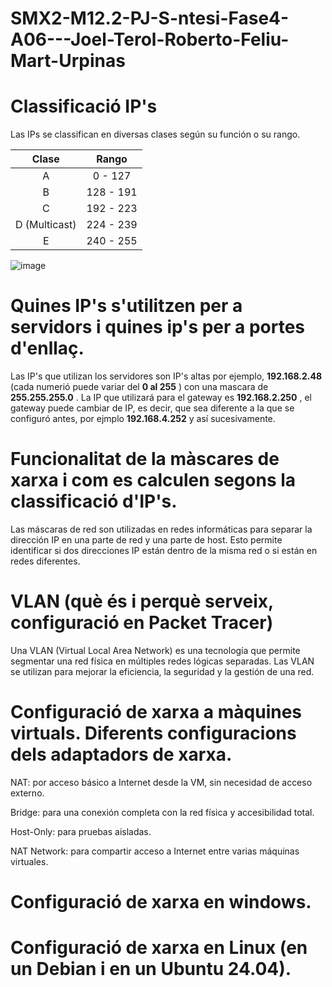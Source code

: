 # SMX2-M12.2-PJ-S-ntesi-Fase4-A06---Joel-Terol-Roberto-Feliu-Mart-Urpinas

# Classificació IP's 

Las IPs se classifican en diversas clases según su función o su rango.

|Clase  |Rango  |
|:-------:|:-------------:|
|   A     | 0 - 127      |
|   B     | 128 - 191      |      
|   C     |  192 - 223     |
|   D  (Multicast)   |  224 - 239     |
| E       |  240 - 255     |

![image](https://github.com/user-attachments/assets/0004d04e-c2f0-4da7-b9dc-fa206172104c)

# Quines IP's s'utilitzen per a servidors i quines ip's per a portes d'enllaç. 
Las IP's que utilizan los servidores son IP's altas por ejemplo, __192.168.2.48__ (cada numerió puede variar del __0 al 255__ ) con una mascara de __255.255.255.0__ . 
La IP que utilizará para el gateway es __192.168.2.250__ , el gateway puede cambiar de IP, es decir, que sea diferente a la que se configuró antes, por ejmplo __192.168.4.252__ y así sucesivamente.

# Funcionalitat de la màscares de xarxa i com es calculen segons la classificació d'IP's. 
Las máscaras de red son utilizadas en redes informáticas para separar la dirección IP en una parte de red y una parte de host. Esto permite identificar si dos direcciones IP están dentro de la misma red o si están en redes diferentes. 

# VLAN (què és i perquè serveix, configuració en Packet Tracer) 
Una VLAN (Virtual Local Area Network) es una tecnología que permite segmentar una red física en múltiples redes lógicas separadas. Las VLAN se utilizan para mejorar la eficiencia, la seguridad y la gestión de una red.


# Configuració de xarxa a màquines virtuals. Diferents configuracions dels adaptadors de xarxa. 
NAT: por acceso básico a Internet desde la VM, sin necesidad de acceso externo.

Bridge: para una conexión completa con la red física y accesibilidad total.

Host-Only: para pruebas aisladas.

NAT Network: para compartir acceso a Internet entre varias máquinas virtuales.

# Configuració de xarxa en windows. 

# Configuració de xarxa en Linux (en un Debian i en un Ubuntu 24.04). 
